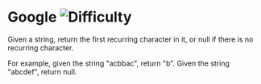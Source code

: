 # Google ![Difficulty](https://img.shields.io/badge/-EASY-green)
	
Given a string, return the first recurring character in it, or null if there is no recurring character.
	
For example, given the string "acbbac", return "b". Given the string "abcdef", return null.
	
